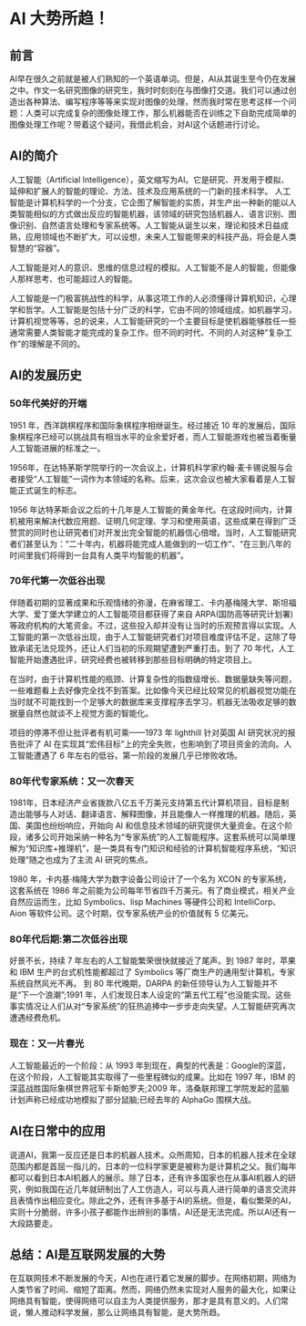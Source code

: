 # AI 大势所趋！ #

## 前言 ##
AI早在很久之前就是被人们熟知的一个英语单词。但是，AI从其诞生至今仍在发展之中。作文一名研究图像的研究生，我时时刻刻在与图像打交道。我们可以通过创造出各种算法、编写程序等等来实现对图像的处理，然而我时常在思考这样一个问题：人类可以完成复杂的图像处理工作，那么机器能否在训练之下自助完成简单的图像处理工作呢？带着这个疑问，我借此机会，对AI这个话题进行讨论。

## AI的简介 ##
人工智能（Artificial Intelligence），英文缩写为AI。它是研究、开发用于模拟、延伸和扩展人的智能的理论、方法、技术及应用系统的一门新的技术科学。 人工智能是计算机科学的一个分支，它企图了解智能的实质，并生产出一种新的能以人类智能相似的方式做出反应的智能机器，该领域的研究包括机器人、语言识别、图像识别、自然语言处理和专家系统等。人工智能从诞生以来，理论和技术日益成熟，应用领域也不断扩大，可以设想，未来人工智能带来的科技产品，将会是人类智慧的“容器”。

人工智能是对人的意识、思维的信息过程的模拟。人工智能不是人的智能，但能像人那样思考、也可能超过人的智能。

人工智能是一门极富挑战性的科学，从事这项工作的人必须懂得计算机知识，心理学和哲学。人工智能是包括十分广泛的科学，它由不同的领域组成，如机器学习，计算机视觉等等，总的说来，人工智能研究的一个主要目标是使机器能够胜任一些通常需要人类智能才能完成的复杂工作。但不同的时代、不同的人对这种“复杂工作”的理解是不同的。

## AI的发展历史 ##

### 50年代美好的开端 ###
1951 年，西洋跳棋程序和国际象棋程序相继诞生。经过接近 10 年的发展后，国际象棋程序已经可以挑战具有相当水平的业余爱好者，而人工智能游戏也被当着衡量人工智能进展的标准之一。  

1956年，在达特茅斯学院举行的一次会议上，计算机科学家约翰·麦卡锡说服与会者接受“人工智能”一词作为本领域的名称。后来，这次会议也被大家看着是人工智能正式诞生的标志。

1956 年达特茅斯会议之后的十几年是人工智能的黄金年代。在这段时间内，计算机被用来解决代数应用题、证明几何定理、学习和使用英语，这些成果在得到广泛赞赏的同时也让研究者们对开发出完全智能的机器信心倍增。当时，人工智能研究者们甚至认为：“二十年内，机器将能完成人能做到的一切工作”、“在三到八年的时间里我们将得到一台具有人类平均智能的机器”。

### 70年代第一次低谷出现 ###
伴随着初期的显著成果和乐观情绪的弥漫，在麻省理工、卡内基梅隆大学、斯坦福大学、爱丁堡大学建立的人工智能项目都获得了来自 ARPA(国防高等研究计划署)等政府机构的大笔资金。不过，这些投入却并没有让当时的乐观预言得以实现。人工智能的第一次低谷出现，由于人工智能研究者们对项目难度评估不足，这除了导致承诺无法兑现外，还让人们当初的乐观期望遭到严重打击。到了 70 年代，人工智能开始遭遇批评，研究经费也被转移到那些目标明确的特定项目上。

在当时，由于计算机性能的瓶颈、计算复杂性的指数级增长、数据量缺失等问题，一些难题看上去好像完全找不到答案。比如像今天已经比较常见的机器视觉功能在当时就不可能找到一个足够大的数据库来支撑程序去学习，机器无法吸收足够的数据量自然也就谈不上视觉方面的智能化。

项目的停滞不但让批评者有机可乘——1973 年 lighthill 针对英国 AI 研究状况的报告批评了 AI 在实现其“宏伟目标”上的完全失败，也影响到了项目资金的流向。人工智能遭遇了 6 年左右的低谷。第一阶段的发展几乎已惨败收场。

### 80年代专家系统：又一次春天 ###
1981年，日本经济产业省拨款八亿五千万美元支持第五代计算机项目，目标是制造出能够与人对话、翻译语言、解释图像，并且能像人一样推理的机器。随后，英国、美国也纷纷响应，开始向 AI 和信息技术领域的研究提供大量资金。在这个阶段，诸多公司开始采纳一种名为“专家系统”的人工智能程序。这套系统可以简单理解为“知识库+推理机”，是一类具有专门知识和经验的计算机智能程序系统，“知识处理”随之也成为了主流 AI 研究的焦点。

1980 年，卡内基·梅隆大学为数字设备公司设计了一个名为 XCON 的专家系统，这套系统在 1986 年之前能为公司每年节省四千万美元。有了商业模式，相关产业自然应运而生，比如 Symbolics、lisp Machines 等硬件公司和 IntelliCorp、Aion 等软件公司。这个时期，仅专家系统产业的价值就有 5 亿美元。

### 80年代后期:第二次低谷出现 ###
好景不长，持续 7 年左右的人工智能繁荣很快就接近了尾声。到 1987 年时，苹果和 IBM 生产的台式机性能都超过了 Symbolics 等厂商生产的通用型计算机，专家系统自然风光不再。
到 80 年代晚期，DARPA 的新任领导认为人工智能并不是“下一个浪潮”;1991 年，人们发现日本人设定的“第五代工程”也没能实现。这些事实情况让人们从对“专家系统”的狂热追捧中一步步走向失望。人工智能研究再次遭遇经费危机。

### 现在：又一片春光 ###
人工智能最近的一个阶段：从 1993 年到现在，典型的代表是：Google的深蓝，在这个阶段，人工智能其实取得了一些里程碑似的成果。比如在 1997 年，IBM 的深蓝战胜国际象棋世界冠军卡斯帕罗夫;2009 年，洛桑联邦理工学院发起的蓝脑计划声称已经成功地模拟了部分鼠脑;已经去年的 AlphaGo 围棋大战。

## AI在日常中的应用 ##
说道AI，我第一反应还是日本的机器人技术。众所周知，日本的机器人技术在全球范围内都是首屈一指儿的，日本的一位科学家更是被称为是计算机之父。我们每年都可以看到日本AI机器人的展示。除了日本，还有许多国家也在从事AI机器人的研究，例如我国在近几年就研制出了人工仿造人，可以与真人进行简单的语言交流并且表情作出相应变化。除此之外，还有许多基于AI的系统。但是，看似繁荣的AI，实则十分脆弱，许多小孩子都能作出辨别的事情，AI还是无法完成。所以AI还有一大段路要走。

## 总结：AI是互联网发展的大势 ##
在互联网技术不断发展的今天，AI也在进行着它发展的脚步。在网络初期，网络为人类节省了时间、缩短了距离。然而，网络仍然未实现对人服务的最大化，如果让网络具有智能，使得网络可以自主为人类提供服务，那才是具有意义的。人们常说，懒人推动科学发展，那么让网络具有智能，是大势所趋。
